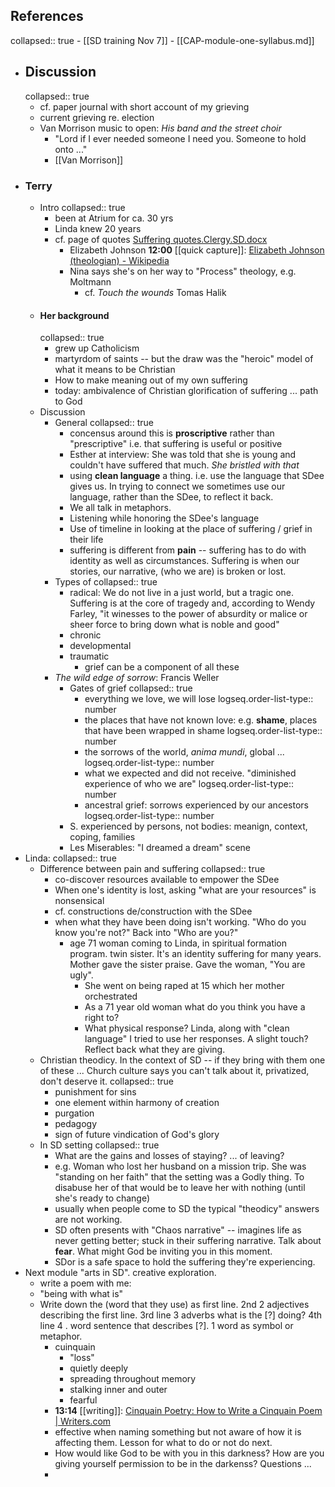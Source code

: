 ## References
collapsed:: true
	- [[SD training Nov 7]]
	- [[CAP-module-one-syllabus.md]]
- ## Discussion
  collapsed:: true
	- cf. paper journal with short account of my grieving
	- current grieving re. election
	- Van Morrison music to open: *His band and the street choir*
		- "Lord if I ever needed someone I need you. Someone to hold onto ..."
		- [[Van Morrison]]
- ### Terry
	- Intro
	  collapsed:: true
		- been at Atrium for ca. 30 yrs
		- Linda knew 20  years
		- cf. page of quotes [Suffering quotes.Clergy.SD.docx](../assets/Suffering_quotes.Clergy.SD_1731602931432_0.docx)
			- Elizabeth Johnson **12:00** [[quick capture]]:  [Elizabeth Johnson (theologian) - Wikipedia](https://en.wikipedia.org/wiki/Elizabeth_Johnson_(theologian))
			- Nina says she's on her way to "Process" theology, e.g. Moltmann
				- cf. *Touch the wounds* Tomas Halik
	- #### Her background
	  collapsed:: true
		- grew up Catholicism
		- martyrdom of saints -- but the draw was the "heroic" model of what it means to be Christian
		- How to make meaning out of my own suffering
		- today: ambivalence of Christian glorification of suffering ... path to God
	- Discussion
		- General
		  collapsed:: true
			- concensus around this is **proscriptive** rather than "prescriptive" i.e. that suffering is useful or positive
			- Esther at interview: She was told that she is young and couldn't have suffered that much. *She bristled with that*
			- using **clean language** a thing. i.e. use the language that SDee gives us. In trying to connect we sometimes use our language, rather than the SDee, to reflect it back.
			- We all talk in metaphors.
			- Listening while honoring the SDee's language
			- Use of timeline in looking at the place of suffering / grief in their life
			- suffering is different from **pain** -- suffering has to do with identity as well as circumstances. Suffering is when our stories, our narrative, (who we are) is broken or lost.
		- Types of
		  collapsed:: true
			- radical: We do not live in a just world, but a tragic one. Suffering is at the core of tragedy and, according to Wendy Farley, "it winesses to the power of absurdity or malice or sheer force to bring down what is noble and good"
			- chronic
			- developmental
			- traumatic
				- grief can be a component of all these
		- *The wild edge of sorrow*: Francis Weller
			- Gates of grief
			  collapsed:: true
				- everything we love, we will lose
				  logseq.order-list-type:: number
				- the places that have not known love: e.g. **shame**, places that have been wrapped in shame
				  logseq.order-list-type:: number
				- the sorrows of the world, *anima mundi*, global ...
				  logseq.order-list-type:: number
				- what we expected and did not receive. "diminished experience of who we are"
				  logseq.order-list-type:: number
				- ancestral grief: sorrows experienced by our ancestors
				  logseq.order-list-type:: number
			- S. experienced by persons, not bodies: meanign, context, coping, families
			- Les Miserables: "I dreamed a dream" scene
- Linda:
  collapsed:: true
	- Difference between pain and suffering
	  collapsed:: true
		- co-discover resources available to empower the SDee
		- When one's identity is lost, asking "what are your resources" is nonsensical
		- cf. constructions de/construction with the SDee
		- when what they have been doing isn't working. "Who do you know you're not?"  Back into "Who are you?"
			- age 71 woman coming to Linda, in spiritual formation program. twin sister. It's an identity suffering for many years. Mother gave the sister praise. Gave the woman, "You are ugly".
				- She went on being raped at 15 which her mother orchestrated
				- As a 71 year old woman what do you think you have a right to?
				- What physical response? Linda, along with "clean language" I tried to use her responses. A slight touch? Reflect back what they are giving.
	- Christian theodicy. In the context of SD -- if they bring with them one of these ... Church culture says you can't talk about it, privatized, don't deserve it.
	  collapsed:: true
		- punishment for sins
		- one element within harmony of creation
		- purgation
		- pedagogy
		- sign of future vindication of God's glory
	- In SD setting
	  collapsed:: true
		- What are the gains and losses of staying? ... of leaving?
		- e.g. Woman who lost her husband on a mission trip. She was "standing on her faith" that the setting was a Godly thing. To disabuse her of that would be to leave her with nothing (until she's ready to change)
		- usually when people come to SD the typical "theodicy" answers are not working.
		- SD often presents with "Chaos narrative" -- imagines life as never getting better; stuck in their suffering narrative. Talk about **fear**. What might God be inviting you in this moment.
		- SDor is a safe space to hold the suffering they're experiencing.
- Next module "arts in SD". creative exploration.
	- write a poem with me:
	- "being with what is"
	- Write down the (word that they use) as first line. 2nd 2 adjectives describing the first line. 3rd line 3 adverbs what is the [?] doing? 4th line 4 . word sentence that describes [?]. 1 word as symbol or metaphor.
		- cuinquain
			- "loss"
			- quietly deeply
			- spreading throughout memory
			- stalking inner and outer
			- fearful
		- **13:14** [[writing]]:  [Cinquain Poetry: How to Write a Cinquain Poem | Writers.com](https://writers.com/cinquain-poetry)
		- effective when naming something but not aware of how it is affecting them. Lesson for what to do or not do next.
		- How would like God to be with you in this darkness? How are you giving yourself permission to be in the darkenss? Questions ...
		-